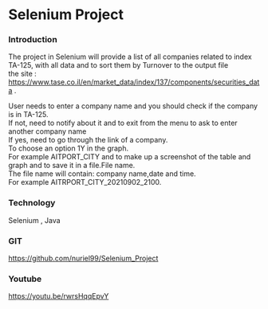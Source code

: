 # Selenium Project
### Introduction<br>
The project in Selenium will provide a list of all companies related to index TA-125, with all data and to sort them by Turnover to the output file <br>
the site :<br> https://www.tase.co.il/en/market_data/index/137/components/securities_data .  <br>

User needs to enter a company name and you should check if the company is in TA-125. <br>
If not, need to notify about it and to exit from the menu to ask to enter another company name <br>
If yes, need to go through the link of a company. <br>
To choose an option 1Y in the graph.  <br>
For example AITPORT_CITY and to make up a screenshot of the table and graph and to save it in a file.File name. <br>
The file name will contain: company name,date and time. <br>
For example AITRPORT_CITY_20210902_2100. <br>

### Technology 
Selenium , Java 

### GIT
https://github.com/nuriel99/Selenium_Project

### Youtube
https://youtu.be/rwrsHqqEpvY

